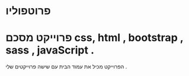 # פרוטפוליו

# פרוייקט מסכם css, html , bootstrap , sass , javaScript .

הפרוייקט מכיל את עמוד הבית עם שישה פרוייקטים שלי .
